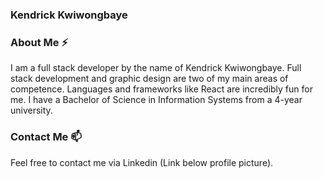 ### Kendrick Kwiwongbaye


### About Me ⚡
I am a full stack developer by the name of Kendrick Kwiwongbaye. Full stack development and graphic design are two of my main areas of competence. Languages and frameworks like React are incredibly fun for me. I have a Bachelor of Science in Information Systems from a 4-year university.

### Contact Me 📫
Feel free to contact me via Linkedin (Link below profile picture).
